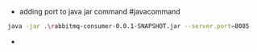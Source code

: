 -  adding port to java jar command #javacommand
```sh
java -jar .\rabbitmq-consumer-0.0.1-SNAPSHOT.jar --server.port=8085
```
- 